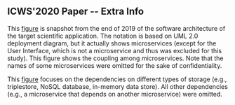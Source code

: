 ## ICWS'2020 Paper -- Extra Info


This [figure](components-dependencies.pdf) is snapshot from the end of 2019 of the software architecture of the
target scientific application.
 The notation is based on UML 2.0 deployment diagram, but it actually shows microservices (except for the User Interface,
  which is not a microservice and thus was excluded for this study). This figure shows the coupling among microservices.
   Note that the names of some microservices were omitted for the sake of confidentiality.

This [figure](components-x-dbms.pdf) focuses on the dependencies on different types of storage (e.g., triplestore,
 NoSQL database, in-memory data store). All other dependencies (e.g., a microservice that depends on another microservice) were omitted.
